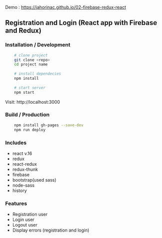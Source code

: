 Demo : https://jahorinac.github.io/02-firebase-redux-react

## Registration and Login (React app with Firebase and Redux)


### Installation / Development

```bash
    # clone project
    git clone <repo>
    cd project name
    
    # install dependecies
    npm install
    
    # start server
    npm start
```
Visit: http://localhost:3000

### Build / Production

```bash
    npm install gh-pages --save-dev
    npm run deploy
```

### Includes

- react v.16
- redux
- react-redux
- redux-thunk
- firebase
- bootstrap(used sass)
- node-sass
- history

### Features

* Registration user
* Login user
* Logout user
* Display errors (registration and login)